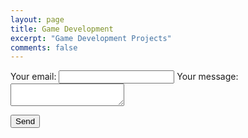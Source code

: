 ```yaml
---
layout: page
title: Game Development
excerpt: "Game Development Projects"
comments: false
---
```

<!-- modify this form HTML and place wherever you want your form -->

<form
  action="https://formspree.io/xdoendyz"
  method="POST"
>
  <label>
    Your email:
    <input type="text" name="_replyto">
  </label>
  <label>
    Your message:
    <textarea name="message"></textarea>
  </label>

  <!-- your other form fields go here -->

  <button type="submit">Send</button>
</form>
